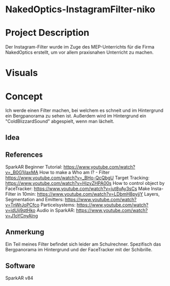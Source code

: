 # NakedOptics-InstagramFilter-niko

# Project Description
Der Instagram-Filter wurde im Zuge des MEP-Unterrichts für die Firma NakedOptics erstellt, um vor allem praxisnahen Unterricht zu machen.
# Visuals
# Concept
Ich werde einen Filter machen, bei welchem es schneit und im Hintergrund ein Bergpanorama zu sehen ist. Außerdem wird im Hintergrund ein "ColdBlizzardSound" abgespielt, wenn man lächelt. 
## Idea
## References
SparkAR Beginner Tutorial: https://www.youtube.com/watch?v=_B0G1jIaxMA
How to make a Who am I? - Filter https://www.youtube.com/watch?v=_BHo-QcQbgU
Target Tracking: https://www.youtube.com/watch?v=HizvZHPA00s
How to control object by FaceTracker: https://www.youtube.com/watch?v=jut8vAy3sCs
Make Insta-Filter in 10min: https://www.youtube.com/watch?v=LDbmH8pyjjY
Layers, Segmentation and Emitters: https://www.youtube.com/watch?v=TnWrJoPCfco
Particelsystems: https://www.youtube.com/watch?v=idUij9qtHko
Audio in SparkAR: https://www.youtube.com/watch?v=J1oYCnyAlng
## Anmerkung
Ein Teil meines Filter befindet sich leider am Schulrechner. Spezifisch das Bergpanorama im Hintergrund und der FaceTracker mit der Schibrille.
## Software
SparkAR v84
